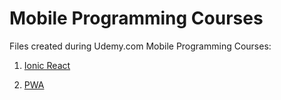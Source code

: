 # Mobile Programming Courses

Files created during Udemy.com Mobile Programming Courses:

1. [Ionic React](https://www.udemy.com/course/ionic-react)

2. [PWA](https://www.udemy.com/course/progressive-web-app-pwa-the-complete-guide)
